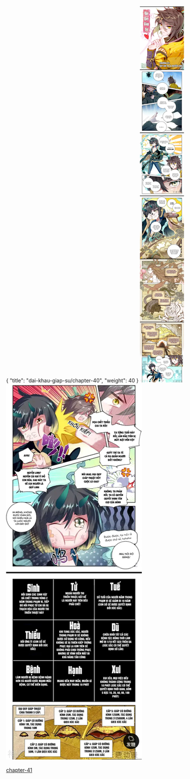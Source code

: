 { "title": "dai-khau-giap-su/chapter-40", "weight": 40 }
<img src="dai-khau-giap-su_0040_01-4fe51e1b3e1a3f77c9dffeffcb4c88fd.webp" alt="page-1" origin="http://1.bp.blogspot.com/-zUzCcRRGq2o/WgbZ9_fE-uI/AAAAAAAAios/I3tkGtx9oh82Dm5KcsRgom9-EjeMPN7tgCLcBGAs/s1600/1.jpg?imgmax=0"><br/>
<img src="dai-khau-giap-su_0040_02-1cffddd78fd1e2898383b042fc6e709a.webp" alt="page-2" origin="http://1.bp.blogspot.com/-8dusWHPd3R8/WgbZ90H0qxI/AAAAAAAAiok/wkoYcS6QF1IHQonqOfxPRg-XE7iXtVvrQCLcBGAs/s1600/2.jpg?imgmax=0"><br/>
<br/><a class="nextchap" href="/dai-khau-giap-su/chapter-41">chapter-41</a>

